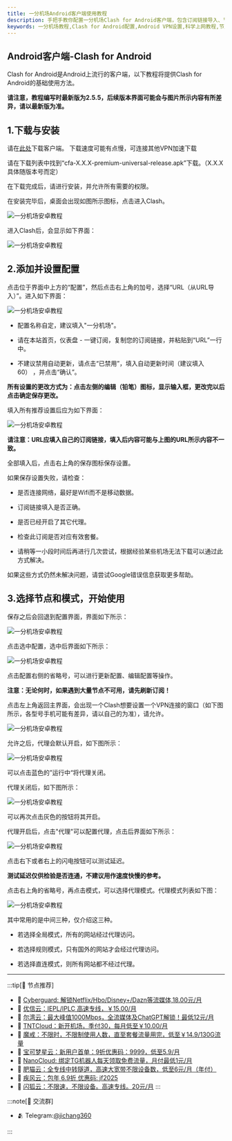 ```yaml
---
title: 一分机场Android客户端使用教程
description: 手把手教你配置一分机场Clash for Android客户端，包含订阅链接导入、节点选择、代理模式设置等完整教程，解决连接问题并提供实用技巧。
keywords: 一分机场教程,Clash for Android配置,Android VPN设置,科学上网教程,节点订阅导入,代理模式选择,Clash客户端使用
---
```



## Android客户端-Clash for Android

Clash for Android是Android上流行的客户端，以下教程将提供Clash for Android的基础使用方法。

**请注意，教程编写时最新版为2.5.5，后续版本界面可能会与图片所示内容有所差异，请以最新版为准。**

## 1.下载与安装

请在[此处](https://xn--4gq62f52gdss.com/down/clash.apk)下载客户端。 下载速度可能有点慢，可连接其他VPN加速下载

请在下载列表中找到“cfa-X.X.X-premium-universal-release.apk”下载。（X.X.X具体随版本号而定）

在下载完成后，请进行安装，并允许所有需要的权限。

在安装完毕后，桌面会出现如图所示图标，点击进入Clash。

![一分机场安卓教程](/assets/android/img1.png "一分机场安卓教程")

进入Clash后，会显示如下界面：

![一分机场安卓教程](/assets/android/img2.png "一分机场安卓教程")

## 2.添加并设置配置

点击位于界面中上方的“配置”，然后点击右上角的加号，选择“URL（从URL导入）”。进入如下界面：

![一分机场安卓教程](/assets/android/img3.png "一分机场安卓教程")

-   配置名称自定，建议填入"一分机场"。
    
-   请在本站首页，仪表盘 - 一键订阅，复制您的订阅链接，并粘贴到“URL”一行中。
    
-   不建议禁用自动更新，请点击“已禁用”，填入自动更新时间（建议填入60） ，并点击“确认”。
    

**所有设置的更改方式为：点击左侧的编辑（铅笔）图标，显示输入框，更改完以后点击确定保存更改。**

填入所有推荐设置后应为如下界面：

![一分机场安卓教程](/assets/android/img4.png "一分机场安卓教程")

**请注意：URL应填入自己的订阅链接，填入后内容可能与上图的URL所示内容不一致。**

全部填入后，点击右上角的保存图标保存设置。

如果保存设置失败，请检查：

-   是否连接网络，最好是Wifi而不是移动数据。
    
-   订阅链接填入是否正确。
    
-   是否已经开启了其它代理。
    
-   检查此订阅是否对应有效套餐。
    
-   请稍等一小段时间后再进行几次尝试，根据经验某些机场无法下载可以通过此方式解决。
    

如果这些方式仍然未解决问题，请尝试Google错误信息获取更多帮助。

## 3.选择节点和模式，开始使用

保存之后会回退到配置界面，界面如下所示：

![一分机场安卓教程](/assets/android/img5.png "一分机场安卓教程")

点击选中配置，选中后界面如下所示：

![一分机场安卓教程](/assets/android/img6.png "一分机场安卓教程")

点击配置右侧的省略号，可以进行更新配置、编辑配置等操作。

**注意：无论何时，如果遇到大量节点不可用，请先刷新订阅！**

点击左上角返回主界面，会出现一个Clash想要设置一个VPN连接的窗口（如下图所示，各型号手机可能有差异，请以自己的为准），请允许。

![一分机场安卓教程](/assets/android/img7.png "一分机场安卓教程")

允许之后，代理会默认开启，如下图所示：

![一分机场安卓教程](/assets/android/img8.png "一分机场安卓教程")

可以点击蓝色的”运行中“将代理关闭。

代理关闭后，如下图所示：

![一分机场安卓教程](/assets/android/img9.png "一分机场安卓教程")

可以再次点击灰色的按钮将其开启。

代理开启后，点击"代理"可以配置代理，点击后界面如下所示：

![一分机场安卓教程](/assets/android/img10.png "一分机场安卓教程")

点击右下或者右上的闪电按钮可以测试延迟。

**测试延迟仅供检验是否连通，不建议用作速度快慢的参考。**

点击右上角的省略号，再点击模式，可以选择代理模式。代理模式列表如下图：

![一分机场安卓教程](/assets/android/img11.png "一分机场安卓教程")

其中常用的是中间三种，仅介绍这三种。

-   若选择全局模式，所有的网站经过代理访问。
    
-   若选择规则模式，只有国外的网站才会经过代理访问。
    
-   若选择直连模式，则所有网站都不经过代理。


-----------------

:::tip[🎉 节点推荐]
- 🚀 [Cyberguard: 解锁Netflix/Hbo/Disney+/Dazn等流媒体,18.00元/月](https://a.suola.link/cyberguard)<br>
- 🚀 [优信云：IEPL/IPLC 高速专线，￥15.00/月](https://a.suola.link/youxinyun)<br>
- 🚀 [尔湾云：最大峰值1000Mbps，全流媒体及ChatGPT解锁！最低12元/月](https://a.suola.link/erwan)<br>
- 🚀 [TNTCloud：新开机场，季付30，每月低至￥10.00/月](https://a.suola.link/tnt)<br>
- 🚀 [魔戒：不限时，不限制使用人数，直至套餐流量用完，低至￥14.9/130G流量](https://a.suola.link/mojie)<br>
- 🚀 [宝可梦星云：新用户首单：9折优惠码：9999，低至5.9/月 ](https://a.suola.link/pokemon)<br>
- 🚀 [NanoCloud: 绑定TG机器人每天领取免费流量，月付最低1元/月](https://a.suola.link/nanocloud)<br>
- 🚀 [肥猫云：全专线中转隧道，高速大宽带不限设备数，低至6元/月（年付）](https://a.suola.link/feimao)<br>
- 🚀 [疾风云：包年 6.9折 优惠码: jf2025](https://a.suola.link/jifeng)<br>
- 🚀 [闪狐云：不限速，不限设备。高速专线。20元/月](https://a.suola.link/shy)
:::

:::note[💬 交流群]

- 🫂 Telegram:[@jichang360](https://t.me/jichang360)

:::